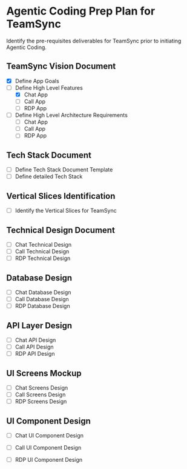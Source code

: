# Agentic Coding Prep Plan for TeamSync
Identify the pre-requisites deliverables for TeamSync prior to initiating Agentic Coding. 

## TeamSync Vision Document 
- [x] Define App Goals
- [ ] Define High Level Features
  - [x] Chat App
  - [ ] Call App
  - [ ] RDP App
- [ ] Define High Level Architecture Requirements
  - [ ] Chat App
  - [ ] Call App
  - [ ] RDP App

## Tech Stack Document 
- [ ] Define Tech Stack Document Template 
- [ ] Define detailed Tech Stack 

## Vertical Slices Identification 
- [ ] Identify the Vertical Slices for TeamSync

## Technical Design Document 
- [ ] Chat Technical Design 
- [ ] Call Technical Design
- [ ] RDP Technical Design

## Database Design 
- [ ] Chat Database Design 
- [ ] Call Database Design
- [ ] RDP Database Design

## API Layer Design 
- [ ] Chat API Design 
- [ ] Call API Design
- [ ] RDP API Design

## UI Screens Mockup
- [ ] Chat Screens Design 
- [ ] Call Screens Design
- [ ] RDP Screens Design

## UI Component Design 
- [ ] Chat UI Component Design 
- [ ] Call UI Component Design
- [ ] RDP UI Component Design



